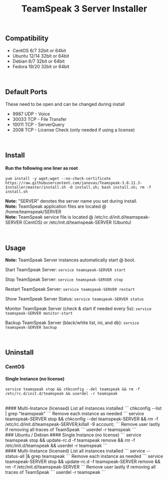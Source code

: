 <h1 align='center'>TeamSpeak 3 Server Installer</h1>

<br>

Compatibility
----------------
+ CentOS 6/7 32bit or 64bit
+ Ubuntu 12/14 32bit or 64bit
+ Debian 6/7 32bit or 64bit
+ Fedora 19/20 32bit or 64bit

<br/>

Default Ports
-----------------
These need to be open and can be changed during install
+ 9987 UDP - Voice
+ 30033 TCP - File Transfer
+ 10011 TCP - ServerQuery
+ 2008 TCP - License Check (only needed if using a license)

<br/>

Install
-----------

#### Run the following one liner as root
```
yum install -y wget;wget --no-check-certificate https://raw.githubusercontent.com/janovas/Teamspeak-3.0.11.3-Installer/master/install.sh -O install.sh; bash install.sh; rm -f install.sh
```
<strong>Note:</strong> "SERVER" denotes the server name you set during install.<br/>
<strong>Note:</strong> TeamSpeak application files are located @ /home/teamspeak/SERVER<br/>
<strong>Note:</strong> TeamSpeak service file is located @ /etc/rc.d/init.d/teamspeak-SERVER (CentOS) or /etc/init.d/teamspeak-SERVER (Ubuntu) <br/>

<br/>

Usage
---------

<strong>Note:</strong> TeamSpeak Server instances automatically start @ boot.

Start TeamSpeak Server: ```service teamspeak-SERVER start```

Stop TeamSpeak Server: ```service teamspeak-SERVER stop```

Restart TeamSpeak Server: ```service teamspeak-SERVER restart```

Show TeamSpeak Server Status: ```service teamspeak-SERVER status```

Monitor TeamSpeak Server (check & start if needed every 5s): ```service teamspeak-SERVER monitor-start```

Backup TeamSpeak Server (black/white list, ini, and db): ```service teamspeak-SERVER backup```

<br/>

Uninstall
-------------

### CentOS
#### Single Instance (no license)
```
service teamspeak stop && chkconfig --del teamspeak && rm -f /etc/rc.d/init.d/teamspeak && userdel -r teamspeak
```
<br>
#### Multi-Instance (licensed)
List all instances installed
```
chkconfig --list | grep "teamspeak"
```
Remove each instance as needed
```
service teamspeak-SERVER stop && chkconfig --del teamspeak-SERVER && rm -f /etc/rc.d/init.d/teamspeak-SERVER;killall -9 account;
```
Remove user lastly if removing all traces of TeamSpeak
```
userdel -r teamspeak
```
<br>
### Ubuntu / Debian
#### Single Instance (no license)
```
service teamspeak stop && update-rc.d -f teamspeak remove && rm -f /etc/init.d/teamspeak && userdel -r teamspeak
```
<br>
#### Multi-Instance (licensed)
List all instances installed
```
service --status-all |& grep teamspeak
```
Remove each instance as needed
```
service teamspeak-SERVER stop && update-rc.d -f teamspeak-SERVER remove && rm -f /etc/init.d/teamspeak-SERVER
```
Remove user lastly if removing all traces of TeamSpeak
```
userdel -r teamspeak
```
